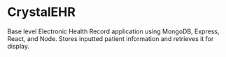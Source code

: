 # CrystalEHR

Base level Electronic Health Record application using MongoDB, Express, React, and Node. Stores inputted patient information and retrieves it for display.
